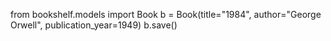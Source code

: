 from bookshelf.models import Book
b = Book(title="1984", author="George Orwell", publication_year=1949)
b.save()
